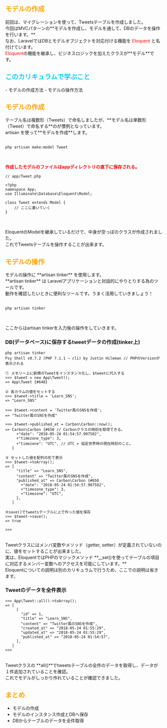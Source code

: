 <h2 style="color: orange;">モデルの作成</h2>
前回は、マイグレーションを使って、Tweetsテーブルを作成しました。<br>
今回はMVCパターンの**モデルを作成し、モデルを通して、DBのデータを操作を行います。**<br>
なお、LaravelではDBとモデルオブジェクトを対応付ける機能を <span style="color: red;">Eloquent</span> と名付けています。<br>
<span style="color: red;">Eloquent</span>の機能を継承し、ビジネスロジックを加えたクラスが**モデル**です。

<h2 style="color: #00CCFF;">このカリキュラムで学ぶこと</h2>
- モデルの作成方法
- モデルの操作方法

<h2 style="color: orange;">モデルの作成</h2>
テーブル名は複数形（Tweets）で命名しましたが、**モデル名は単数形（Tweet）で命名する**のが慣例となっています。<br>
artisan を使って**モデルを作成**します。<br>
<br>

```
php artisan make:model Tweet
```

<br>

<span style="color: red;">**作成したモデルのファイルはappディレクトリの直下に保存される。**</span>
<br>

```
// app/Tweet.php

<?php
namespace App;
use Illuminate\Database\Eloquent\Model;

class Tweet extends Model {
    // ここに書いていく
}
```

<br>

EloquentのModelを継承しているだけで、中身が空っぽのクラスが作成されました。<br>
これでTweetsテーブルを操作することが出来ます。<br>

<h2 style="color: orange;">モデルの操作</h2>
モデルの操作に **artisan tinker** を使用します。<br>
**artisan tinker** は Laravelアプリケーションと対話的にやりとりする為のツールです。<br>
動作を確認したいときに便利なツールです。うまく活用していきましょう！<br>
<br>

```
php artisan tinker
```

<br>

ここからはartisan tinkerを入力後の操作をしていきます。<br>

### DB(データベース)に保存するtweetデータの作成(tinker上)

```
php artisan tinker
Psy Shell v0.7.2 (PHP 7.1.1 — cli) by Justin Hileman // PHPのVersionが表示される

① メモリー上に新規のTweetをインスタンス化し、$tweetに代入する
>>> $tweet = new App\Tweet();
=> App\Tweet {#648}

② 各カラムの値をセットする
>>> $tweet->title = 'Learn_SNS';
=> "Learn_SNS"

>>> $tweet->content = 'Twitter風のSNSを作成';
=> "Twitter風のSNSを作成"

>>> $tweet->published_at = Carbon\Carbon::now();
=> Carbon\Carbon {#650 // Carbonクラスの時刻を取得できる。
     +"date": "2018-05-24 01:54:57.907582",
     +"timezone_type": 3,
     +"timezone": "UTC", // UTC = 協定世界時の現在時刻のこと。
   }

③ セットした値を配列の形で表示
>>> $tweet->toArray();
=> [
     "title" => "Learn_SNS",
     "content" => "Twitter風のSNSを作成",
     "published_at" => Carbon\Carbon {#650
       +"date": "2018-05-24 01:54:57.907582",
       +"timezone_type": 3,
       +"timezone": "UTC",
     },
   ]

④save()でtweetsテーブルに上で作った値を保存
>>> $tweet->save();
=> true

>>>
```

<br>
Tweetクラスにはメンバ変数やメソッド（getter, setter）が定義されていないのに、値をセットすることが出来ました。<br>
実は、EloquentではPHPのマジックメソッド **__set()を使ってテーブルの項目に対応するメンバー変数へのアクセスを可能にしています。**<br>
Eloquentについての説明は別のカリキュラムで行うため、ここでの説明は省きます。

### Tweetのデータを全件表示

```
>>> App\Tweet::all()->toArray();
=> [
     [
       "id" => 1,
       "title" => "Learn_SNS",
       "content" => "Twitter風のSNSを作成",
       "created_at" => "2018-05-24 01:55:29",
       "updated_at" => "2018-05-24 01:55:29",
       "published_at" => "2018-05-24 01:54:57",
     ],
   ]
>>>
```

<br>
Tweetクラスの **all()**でtweetsテーブルの全件のデータを取得し、データが１件追加されていることを確認。<br>
これでモデルがしっかり作れていることが確認できました。<br>

<h2 style="color: orange;">まとめ</h2>

- モデルの作成
- モデルのインスタンス作成とDBへ保存
- DBからテーブルのデータを全件取得
